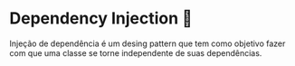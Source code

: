 # Dependency Injection :syringe:

Injeção de dependência é um desing pattern que tem como objetivo fazer com que uma classe se torne independente de suas dependências.
